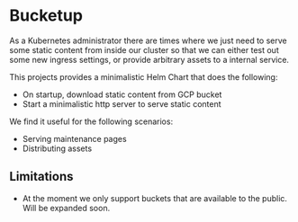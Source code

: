 # Bucketup

As a Kubernetes administrator there are times where we just need to serve some static content from inside our cluster so that we can either test out some new ingress settings, or provide arbitrary assets to a internal service.

This projects provides a minimalistic Helm Chart that does the following:
- On startup, download static content from GCP bucket
- Start a minimalistic http server to serve static content

We find it useful for the following scenarios:
- Serving maintenance pages
- Distributing assets

## Limitations
- At the moment we only support buckets that are available to the public. Will be expanded soon.